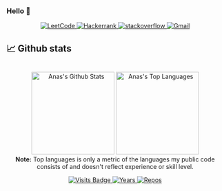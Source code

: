### Hello 👋

<p align="center">
  <a href="https://leetcode.com/anasmak04" target="_blank">
      <img alt="LeetCode" src="https://img.shields.io/badge/LeetCode-FE7A16?&style=for-the-badge&logo=LeetCode&logoColor=white" />
    </a>
  
  <a href="https://www.hackerrank.com/profile/anasdev8" target="_blank">
      <img alt="Hackerrank" src="https://img.shields.io/badge/Hackerrank-NA94B.svg?&style=for-the-badge&logo=hackerrank&logoColor=white" />
    </a>
  
  <a href="https://stackoverflow.com/users/19329504/anas-mk" target="_blank">
      <img alt="stackoverflow" src="https://img.shields.io/badge/stackoverflow-E34F26?&style=for-the-badge&logo=stackoverflow&logoColor=white" />
    </a> 
 
 
    
   
    
  <a target="_top" href="mailto:anasdev8@gmail.com" target="_blank">
      <img alt="Gmail" src="https://img.shields.io/badge/gmail-f44336?&style=for-the-badge&logo=Gmail&logoColor=white" />
    </a>

     
</p>

## 📈 Github stats

<!-- Bassed on: https://github.com/anuraghazra/github-readme-stats -->
<p align="center">
  <br/>
  <a href="https://github.com/anuraghazra/github-readme-stats"><img alt="Anas's Github Stats" src="https://github-readme-stats.vercel.app/api/?username=anasmak04&show_icons=true&count_private=true&theme=react&bg_color=1F222E&title_color=7cebf5&icon_color=2d7de4&show_icons=true&border_color=7cebf5&border_radius=10" height="192px"/></a>
<a href="https://github.com/anuraghazra/github-readme-stats">
  <img alt="Anas's Top Languages" src="https://github-readme-stats.vercel.app/api/top-langs/?username=anasmak04&langs_count=8&layout=compact&theme=react&bg_color=1F222E&title_color=7cebf5&icon_color=2d7de4&show_icons=true&border_color=7cebf5&border_radius=10&hide=TeX,Shell,Hack,Moocode,boo" height="192px"/>
</a>

  <br/>
  <b>Note:</b> Top languages is only a metric of the languages my public code consists of and doesn't reflect experience or skill level.
</p>
<p align="center">
  <a href="https://badges.pufler.dev/visits/anasmak04/anasmak04">
    <img src="https://badges.pufler.dev/visits/anasmak04/anasmak04?style=flat-square&color=blue&logo=github?1" alt="Visits Badge">
  </a>
  <a href="https://badges.pufler.dev/years/anasmak04">
    <img src="https://badges.pufler.dev/years/anasmak04?style=flat-square&color=blue&logo=github?1" alt="Years">
  </a>
  <a href="https://badges.pufler.dev/repos/anasmak04">
    <img src="https://badges.pufler.dev/repos/anasmak04?style=flat-square&color=blue&logo=github?1" alt="Repos">
  </a>
</p>
